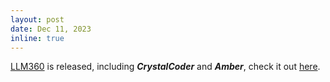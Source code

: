 ```yaml
---
layout: post
date: Dec 11, 2023
inline: true
---
```

[LLM360](https://www.llm360.ai/paper.pdf) is released, including ***CrystalCoder*** and ***Amber***, check it out [here](https://www.llm360.ai/index.html). 